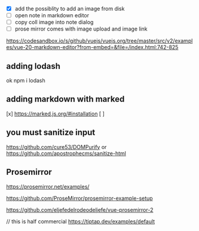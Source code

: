 - [x] add the possiblity to add an image from disk
- [ ] open note in markdown editor
- [ ] copy coll image into note dialog
- [ ] prose mirror comes with image upload and image link

https://codesandbox.io/s/github/vuejs/vuejs.org/tree/master/src/v2/examples/vue-20-markdown-editor?from-embed=&file=/index.html:742-825

## adding lodash

ok npm i lodash

## adding markdown with marked

[x] https://marked.js.org/#installation
[ ]

## you must sanitize input

https://github.com/cure53/DOMPurify
or
https://github.com/apostrophecms/sanitize-html

## Prosemirror

https://prosemirror.net/examples/

https://github.com/ProseMirror/prosemirror-example-setup

https://github.com/eljefedelrodeodeljefe/vue-prosemirror-2

// this is half commercial
https://tiptap.dev/examples/default
